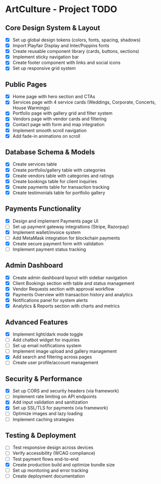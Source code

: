 # ArtCulture - Project TODO

## Core Design System & Layout
- [x] Set up global design tokens (colors, fonts, spacing, shadows)
- [x] Import Playfair Display and Inter/Poppins fonts
- [x] Create reusable component library (cards, buttons, sections)
- [x] Implement sticky navigation bar
- [x] Create footer component with links and social icons
- [x] Set up responsive grid system

## Public Pages
- [x] Home page with hero section and CTAs
- [x] Services page with 4 service cards (Weddings, Corporate, Concerts, House Warmings)
- [x] Portfolio page with gallery grid and filter system
- [x] Vendors page with vendor cards and filtering
- [x] Contact page with form and map integration
- [x] Implement smooth scroll navigation
- [x] Add fade-in animations on scroll

## Database Schema & Models
- [x] Create services table
- [x] Create portfolio/gallery table with categories
- [x] Create vendors table with categories and ratings
- [x] Create bookings table for client inquiries
- [x] Create payments table for transaction tracking
- [x] Create testimonials table for portfolio gallery

## Payments Functionality
- [x] Design and implement Payments page UI
- [ ] Set up payment gateway integrations (Stripe, Razorpay)
- [x] Implement wallet/invoice system
- [ ] Add MetaMask integration for blockchain payments
- [x] Create secure payment form with validation
- [ ] Implement payment status tracking

## Admin Dashboard
- [x] Create admin dashboard layout with sidebar navigation
- [x] Client Bookings section with table and status management
- [x] Vendor Requests section with approval workflow
- [x] Payments Overview with transaction history and analytics
- [x] Notifications panel for system alerts
- [x] Analytics & Reports section with charts and metrics

## Advanced Features
- [x] Implement light/dark mode toggle
- [ ] Add chatbot widget for inquiries
- [ ] Set up email notifications system
- [ ] Implement image upload and gallery management
- [x] Add search and filtering across pages
- [ ] Create user profile/account management

## Security & Performance
- [x] Set up CORS and security headers (via framework)
- [ ] Implement rate limiting on API endpoints
- [x] Add input validation and sanitization
- [x] Set up SSL/TLS for payments (via framework)
- [ ] Optimize images and lazy loading
- [ ] Implement caching strategies

## Testing & Deployment
- [ ] Test responsive design across devices
- [ ] Verify accessibility (WCAG compliance)
- [ ] Test payment flows end-to-end
- [x] Create production build and optimize bundle size
- [ ] Set up monitoring and error tracking
- [ ] Create deployment documentation
